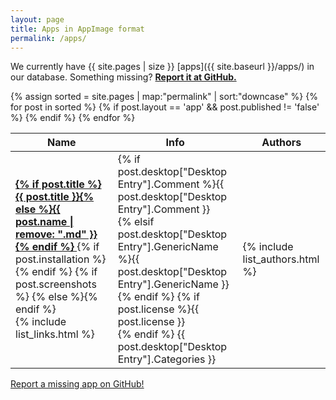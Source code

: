 ```yaml
---
layout: page
title: Apps in AppImage format
permalink: /apps/
---
```


We currently have {{ site.pages | size }} [apps]({{ site.baseurl }}/apps/) in our database. Something missing? [**Report it at GitHub.**](https://github.com/AppImage/AppImageHub/issues/new)

<table class="overview tablesorter">
  <thead>
    <tr>
      <th>Name</th>
      <th>Info</th>
      <th>Authors</th>
    </tr>
  </thead>
  <tbody>
    {% assign sorted = site.pages | map:"permalink" | sort:"downcase" %}
    {% for post in sorted %}
      {% if post.layout == 'app' && post.published != 'false' %}
        <tr id="{{ post.url }}">
          <td>
            <a href="{{ site.baseurl }}{{ post.url }}" style="font-weight:bold">
              {% if post.title %}{{ post.title }}{% else %}{{ post.name | remove: ".md" }}{% endif %}
            </a>
            {% if post.installation %}<span class="octicon octicon-package" title="Package available"></span>{% endif %}
            {% if post.screenshots %} {% else %}<span class="octicon octicon-device-desktop" title="Screenshot missing" style="color:#c00;"></span>{% endif %}
            <br/>
            {% include list_links.html %}
          </td>
          <td>
            {% if post.desktop["Desktop Entry"].Comment %}{{ post.desktop["Desktop Entry"].Comment }}<br/>
            {% elsif post.desktop["Desktop Entry"].GenericName %}{{ post.desktop["Desktop Entry"].GenericName }}<br/>{% endif %}
            {% if post.license %}{{ post.license }}<br/>{% endif %}
            {{ post.desktop["Desktop Entry"].Categories }}
          </td>
          <td>
            {% include list_authors.html %}
          </td>
        </tr>
      {% endif %}
    {% endfor %}
  </tbody>
</table>

<p><a class="b" href="https://github.com/AppImage/AppImageHub/issues/new"><span class="octicon octicon-pencil"></span> Report a missing app on GitHub!</a></p>

